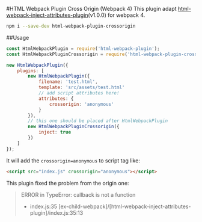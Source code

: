 #HTML Webpack Plugin Cross Origin (Webpack 4)
This plugin adapt [html-webpack-inject-attributes-plugin](https://github.com/dyw934854565/html-webpack-inject-attributes-plugin)(v1.0.0) for webpack 4.
```bash
npm i --save-dev html-webpack-plugin-crossorigin
```
##Usage
```javascript
const HtmlWebpackPlugin = require('html-webpack-plugin');
const HtmlWebpackPluginCrossorigin = require('html-webpack-plugin-crossorigin');

new HtmlWebpackPlugin({
    plugins: [
        new HtmlWebpackPlugin({
            filename: 'test.html',
            template: 'src/assets/test.html'
            // add script attributes here!
            attributes: {
                crossorigin: 'anonymous'
            }
        }),
        // this one should be placed after HtmlWebpackPlugin
        new HtmlWebpackPluginCrossorigin({
            inject: true
        })
    ]
});
```
It will add the `crossorigin=anonymous` to script tag like:
```html
<script src="index.js" crossorigin="anonymous"></script>
```

This plugin fixed the problem from the origin one:
> ERROR in   TypeError: callback is not a function
>  
>  - index.js:35 
>    [ex-child-webpack]/[html-webpack-inject-attributes-plugin]/index.js:35:13

